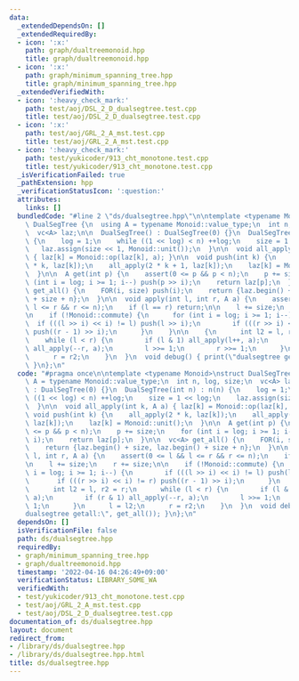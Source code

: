 ```yaml
---
data:
  _extendedDependsOn: []
  _extendedRequiredBy:
  - icon: ':x:'
    path: graph/dualtreemonoid.hpp
    title: graph/dualtreemonoid.hpp
  - icon: ':x:'
    path: graph/minimum_spanning_tree.hpp
    title: graph/minimum_spanning_tree.hpp
  _extendedVerifiedWith:
  - icon: ':heavy_check_mark:'
    path: test/aoj/DSL_2_D_dualsegtree.test.cpp
    title: test/aoj/DSL_2_D_dualsegtree.test.cpp
  - icon: ':x:'
    path: test/aoj/GRL_2_A_mst.test.cpp
    title: test/aoj/GRL_2_A_mst.test.cpp
  - icon: ':heavy_check_mark:'
    path: test/yukicoder/913_cht_monotone.test.cpp
    title: test/yukicoder/913_cht_monotone.test.cpp
  _isVerificationFailed: true
  _pathExtension: hpp
  _verificationStatusIcon: ':question:'
  attributes:
    links: []
  bundledCode: "#line 2 \"ds/dualsegtree.hpp\"\n\ntemplate <typename Monoid>\nstruct\
    \ DualSegTree {\n  using A = typename Monoid::value_type;\n  int n, log, size;\n\
    \  vc<A> laz;\n\n  DualSegTree() : DualSegTree(0) {}\n  DualSegTree(int n) : n(n)\
    \ {\n    log = 1;\n    while ((1 << log) < n) ++log;\n    size = 1 << log;\n \
    \   laz.assign(size << 1, Monoid::unit());\n  }\n\n  void all_apply(int k, A a)\
    \ { laz[k] = Monoid::op(laz[k], a); }\n\n  void push(int k) {\n    all_apply(2\
    \ * k, laz[k]);\n    all_apply(2 * k + 1, laz[k]);\n    laz[k] = Monoid::unit();\n\
    \  }\n\n  A get(int p) {\n    assert(0 <= p && p < n);\n    p += size;\n    for\
    \ (int i = log; i >= 1; i--) push(p >> i);\n    return laz[p];\n  }\n\n  vc<A>\
    \ get_all() {\n    FOR(i, size) push(i);\n    return {laz.begin() + size, laz.begin()\
    \ + size + n};\n  }\n\n  void apply(int l, int r, A a) {\n    assert(0 <= l &&\
    \ l <= r && r <= n);\n    if (l == r) return;\n\n    l += size;\n    r += size;\n\
    \n    if (!Monoid::commute) {\n      for (int i = log; i >= 1; i--) {\n      \
    \  if (((l >> i) << i) != l) push(l >> i);\n        if (((r >> i) << i) != r)\
    \ push((r - 1) >> i);\n      }\n    }\n\n    {\n      int l2 = l, r2 = r;\n  \
    \    while (l < r) {\n        if (l & 1) all_apply(l++, a);\n        if (r & 1)\
    \ all_apply(--r, a);\n        l >>= 1;\n        r >>= 1;\n      }\n      l = l2;\n\
    \      r = r2;\n    }\n  }\n  void debug() { print(\"dualsegtree getall:\", get_all());\
    \ }\n};\n"
  code: "#pragma once\n\ntemplate <typename Monoid>\nstruct DualSegTree {\n  using\
    \ A = typename Monoid::value_type;\n  int n, log, size;\n  vc<A> laz;\n\n  DualSegTree()\
    \ : DualSegTree(0) {}\n  DualSegTree(int n) : n(n) {\n    log = 1;\n    while\
    \ ((1 << log) < n) ++log;\n    size = 1 << log;\n    laz.assign(size << 1, Monoid::unit());\n\
    \  }\n\n  void all_apply(int k, A a) { laz[k] = Monoid::op(laz[k], a); }\n\n \
    \ void push(int k) {\n    all_apply(2 * k, laz[k]);\n    all_apply(2 * k + 1,\
    \ laz[k]);\n    laz[k] = Monoid::unit();\n  }\n\n  A get(int p) {\n    assert(0\
    \ <= p && p < n);\n    p += size;\n    for (int i = log; i >= 1; i--) push(p >>\
    \ i);\n    return laz[p];\n  }\n\n  vc<A> get_all() {\n    FOR(i, size) push(i);\n\
    \    return {laz.begin() + size, laz.begin() + size + n};\n  }\n\n  void apply(int\
    \ l, int r, A a) {\n    assert(0 <= l && l <= r && r <= n);\n    if (l == r) return;\n\
    \n    l += size;\n    r += size;\n\n    if (!Monoid::commute) {\n      for (int\
    \ i = log; i >= 1; i--) {\n        if (((l >> i) << i) != l) push(l >> i);\n \
    \       if (((r >> i) << i) != r) push((r - 1) >> i);\n      }\n    }\n\n    {\n\
    \      int l2 = l, r2 = r;\n      while (l < r) {\n        if (l & 1) all_apply(l++,\
    \ a);\n        if (r & 1) all_apply(--r, a);\n        l >>= 1;\n        r >>=\
    \ 1;\n      }\n      l = l2;\n      r = r2;\n    }\n  }\n  void debug() { print(\"\
    dualsegtree getall:\", get_all()); }\n};\n"
  dependsOn: []
  isVerificationFile: false
  path: ds/dualsegtree.hpp
  requiredBy:
  - graph/minimum_spanning_tree.hpp
  - graph/dualtreemonoid.hpp
  timestamp: '2022-04-16 04:26:49+09:00'
  verificationStatus: LIBRARY_SOME_WA
  verifiedWith:
  - test/yukicoder/913_cht_monotone.test.cpp
  - test/aoj/GRL_2_A_mst.test.cpp
  - test/aoj/DSL_2_D_dualsegtree.test.cpp
documentation_of: ds/dualsegtree.hpp
layout: document
redirect_from:
- /library/ds/dualsegtree.hpp
- /library/ds/dualsegtree.hpp.html
title: ds/dualsegtree.hpp
---
```

